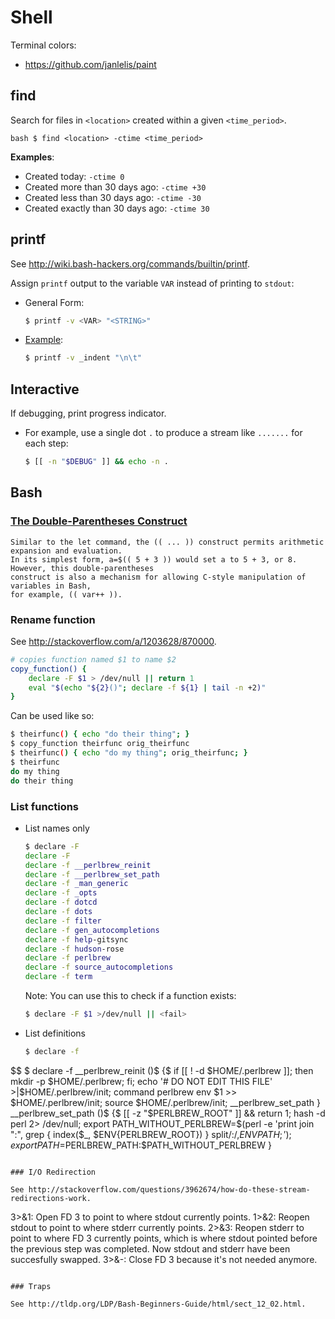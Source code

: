 Shell
=====

Terminal colors:
* https://github.com/janlelis/paint


## find

Search for files in `<location>` created within a given `<time_period>`.

``bash
$ find <location> -ctime <time_period>
``

**Examples**:
* Created today: `-ctime 0`
* Created more than 30 days ago: `-ctime +30`
* Created less than 30 days ago: `-ctime -30`
* Created exactly than 30 days ago: `-ctime 30`


## printf

See http://wiki.bash-hackers.org/commands/builtin/printf.

Assign `printf` output to the variable `VAR` instead of printing to `stdout`:

* General Form:

  ```bash
  $ printf -v <VAR> "<STRING>"
  ```

* [Example](https://github.com/lehmannro/assert.sh/blob/master/assert.sh):

  ```bash
  $ printf -v _indent "\n\t"
  ```


## Interactive

If debugging, print progress indicator.

* For example, use a single dot `.` to produce a stream like `.......` for each
  step:

  ```bash
  $ [[ -n "$DEBUG" ]] && echo -n .
  ```


## Bash

### [The Double-Parentheses Construct](http://tldp.org/LDP/abs/html/dblparens.html)

```
Similar to the let command, the (( ... )) construct permits arithmetic expansion and evaluation.
In its simplest form, a=$(( 5 + 3 )) would set a to 5 + 3, or 8. However, this double-parentheses
construct is also a mechanism for allowing C-style manipulation of variables in Bash,
for example, (( var++ )).
```

### Rename function

See http://stackoverflow.com/a/1203628/870000.

```bash
# copies function named $1 to name $2
copy_function() {
    declare -F $1 > /dev/null || return 1
    eval "$(echo "${2}()"; declare -f ${1} | tail -n +2)"
}
```

Can be used like so:

```bash
$ theirfunc() { echo "do their thing"; }
$ copy_function theirfunc orig_theirfunc
$ theirfunc() { echo "do my thing"; orig_theirfunc; }
$ theirfunc
do my thing
do their thing
```

### List functions

* List names only

  ```bash
  $ declare -F
  declare -F
  declare -f __perlbrew_reinit
  declare -f __perlbrew_set_path
  declare -f _man_generic
  declare -f _opts
  declare -f dotcd
  declare -f dots
  declare -f filter
  declare -f gen_autocompletions
  declare -f help-gitsync
  declare -f hudson-rose
  declare -f perlbrew
  declare -f source_autocompletions
  declare -f term
  ```

  Note: You can use this to check if a function exists:

  ```bash
  $ declare -F $1 >/dev/null || <fail>
  ```

* List definitions

  ```bash
  $ declare -f
$$
  $ declare -f
  __perlbrew_reinit ()$
  {$
      if [[ ! -d $HOME/.perlbrew ]]; then
          mkdir -p $HOME/.perlbrew;
      fi;
      echo '# DO NOT EDIT THIS FILE' >|$HOME/.perlbrew/init;
      command perlbrew env $1 >> $HOME/.perlbrew/init;
      source $HOME/.perlbrew/init;
      __perlbrew_set_path
  }
  __perlbrew_set_path ()$
  {$
      [[ -z "$PERLBREW_ROOT" ]] && return 1;
      hash -d perl 2> /dev/null;
      export PATH_WITHOUT_PERLBREW=$(perl -e 'print join ":", grep { index($_, $ENV{PERLBREW_ROOT}) } split/:/,$ENV{PATH};');
      export PATH=$PERLBREW_PATH:$PATH_WITHOUT_PERLBREW
  }
  ```

### I/O Redirection

See http://stackoverflow.com/questions/3962674/how-do-these-stream-redirections-work.

```
3>&1: Open FD 3 to point to where stdout currently points.
1>&2: Reopen stdout to point to where stderr currently points.
2>&3: Reopen stderr to point to where FD 3 currently points, which is where stdout pointed before the previous step was completed. Now stdout and stderr have been succesfully swapped.
3>&-: Close FD 3 because it's not needed anymore.
```

### Traps

See http://tldp.org/LDP/Bash-Beginners-Guide/html/sect_12_02.html.

